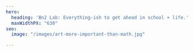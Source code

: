 ```yaml
---
hero:
  heading: 'Bn2 Lab: Everything-ish to get ahead in school + life.'
  maxWidthPX: "630"
seo:
  image: "/images/art-more-important-than-math.jpg"

---
```

